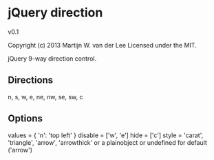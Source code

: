 jQuery direction
================
v0.1

Copyright (c) 2013 Martijn W. van der Lee
Licensed under the MIT.

jQuery 9-way direction control.

Directions
----------
n, s, w, e, ne, nw, se, sw, c

Options
-------
values	= { 'n': 'top left' }
disable = ['w', 'e']
hide	= ['c']
style	= 'carat', 'triangle', 'arrow', 'arrowthick' or a plainobject or undefined for default ('arrow')
